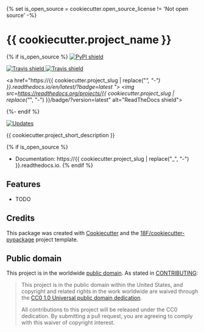 {% set is_open_source = cookiecutter.open_source_license != 'Not open source' -%}

# {{ cookiecutter.project_name }}

{% if is_open_source %}
<a href="https://pypi.python.org/pypi/{{ cookiecutter.project_slug }}">
  <img src="https://img.shields.io/pypi/v/{{ cookiecutter.project_slug }}.svg"
  alt="PyPI shield">
</a>

<a href="https://travis-ci.org/{{ cookiecutter.github_username }}/{{ cookiecutter.project_slug }}">
  <img src="https://img.shields.io/travis/{{ cookiecutter.github_username }}/{{ cookiecutter.project_slug }}.svg"
  alt="Travis shield">
</a>

<a href="https://travis-ci.org/{{ cookiecutter.github_username }}/{{ cookiecutter.project_slug }}">
  <img src="https://img.shields.io/travis/{{ cookiecutter.github_username }}/{{ cookiecutter.project_slug }}.svg"
  alt="Travis shield">
</a>

<a href="https://{{ cookiecutter.project_slug | replace("_", "-") }}.readthedocs.io/en/latest/?badge=latest ">
  <img src=https://readthedocs.org/projects/{{ cookiecutter.project_slug | replace("_", "-") }}/badge/?version=latest"
  alt="ReadTheDocs shield">
</a>

{%- endif %}

<a href="https://pyup.io/repos/github/{{ cookiecutter.github_username }}/{{ cookiecutter.project_slug }}/">
  <img src="https://pyup.io/repos/github/{{ cookiecutter.github_username }}/cookiecutter-django/shield.svg"
  alt="Updates">
</a>

{{ cookiecutter.project_short_description }}

{% if is_open_source %}
* Documentation: https://{{ cookiecutter.project_slug | replace("_", "-") }}.readthedocs.io.
{% endif %}

## Features

* TODO

## Credits

This package was created with [Cookiecutter](https://github.com/audreyr/cookiecutter)
and the [18F/cookiecutter-pypackage](https://github.com/audreyr/cookiecutter-pypackage)
project template.

## Public domain

This project is in the worldwide [public domain](LICENSE.md). As stated in [CONTRIBUTING](CONTRIBUTING.md):

> This project is in the public domain within the United States, and copyright and related rights in the work worldwide are waived through the [CC0 1.0 Universal public domain dedication](https://creativecommons.org/publicdomain/zero/1.0/).
>
> All contributions to this project will be released under the CC0 dedication. By submitting a pull request, you are agreeing to comply with this waiver of copyright interest.
